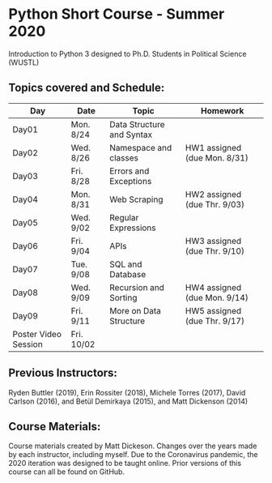 # Python Short Course - Summer 2020

Introduction to Python 3 designed to Ph.D. Students in Political Science (WUSTL)

## Topics covered and Schedule:

| Day   | Date      | Topic                        | Homework				      |
|------ |-----------|------------------------------|------------------------------|
| Day01 | Mon. 8/24 | Data Structure and Syntax    |	                		  |	  
| Day02 | Wed. 8/26 | Namespace and classes        | HW1 assigned (due Mon. 8/31) |
| Day03 | Fri. 8/28 | Errors and Exceptions        |	                          |
| Day04 | Mon. 8/31 | Web Scraping                 | HW2 assigned (due Thr. 9/03) |
| Day05 | Wed. 9/02 | Regular Expressions          |							  |
| Day06 | Fri. 9/04 | APIs                         | HW3 assigned (due Thr. 9/10) |
| Day07 | Tue. 9/08 | SQL and Database	           | 							  |
| Day08 | Wed. 9/09 | Recursion and Sorting       | HW4 assigned (due Mon. 9/14) |
| Day09 | Fri. 9/11 | More on Data Structure       | HW5 assigned (due Thr. 9/17) |
| Poster Video Session    |      Fri. 10/02                   | 					          | 


## Previous Instructors:
Ryden Buttler (2019), Erin Rossiter (2018),  Michele Torres (2017), David Carlson (2016), and Betül Demirkaya (2015), and Matt Dickenson (2014)

## Course Materials:
Course materials created by Matt Dickeson. Changes over the years made by each instructor, including myself. Due to the Coronavirus pandemic, the 2020 iteration was designed to be taught online. Prior versions of this course can all be found on GitHub.

